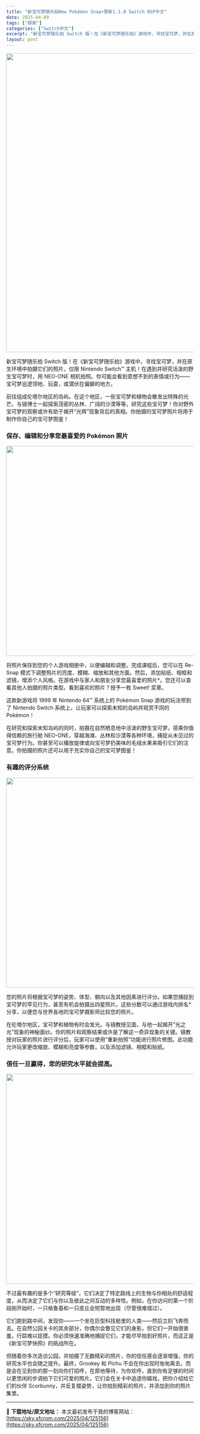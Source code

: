 ```yaml
---
title: "新宝可梦随乐拍New Pokémon Snap+更新1.1.0 Switch NSP中文"
date: 2025-04-09
tags: ["探索"]
categories: ["Switch中文"]
excerpt: "新宝可梦随乐拍 Switch 版！在《新宝可梦随乐拍》游戏中，寻找宝可梦，并在原生环境中拍摄它们的照片，仅限 Nintendo Switch™ 主机！在遇到并研究活泼的野生宝可梦时，用 NEO-ONE 相机拍照。你可能会看到意想不到的表情或行为——宝可梦巡逻领地、玩耍，或潜伏在偏僻的地方。 前往组成&hellip;"
layout: post
---
```


<img class="aligncenter size-full wp-image-125157" src="https://sky.sfcrom.com/wp-content/uploads/2025/04/202504091327118.webp" alt="" width="550" height="800" />

新宝可梦随乐拍 Switch 版！在《新宝可梦随乐拍》游戏中，寻找宝可梦，并在原生环境中拍摄它们的照片，仅限 Nintendo Switch™ 主机！在遇到并研究活泼的野生宝可梦时，用 NEO-ONE 相机拍照。你可能会看到意想不到的表情或行为——宝可梦巡逻领地、玩耍，或潜伏在偏僻的地方。

<span>前往组成伦塔尔地区的岛屿。在这个地区，一些宝可梦和植物会散发出特殊的光芒。与镜博士一起探索茂密的丛林、广阔的沙漠等等，研究这些宝可梦！你对野外宝可梦的观察或许有助于揭开“光辉”现象背后的真相。你拍摄的宝可梦照片将用于制作你自己的宝可梦图鉴！</span>
<h3><span>保存、编辑和分享您最喜爱的 Pokémon 照片</span></h3>
<img class="aligncenter size-full wp-image-125158" src="https://sky.sfcrom.com/wp-content/uploads/2025/04/2025040913271130.webp" alt="" width="1000" height="562" />

<span>将照片保存到您的个人游戏相册中，以便编辑和调整。完成课程后，您可以在 Re-Snap 模式下调整照片的亮度、模糊、缩放和其他方面。然后，添加贴纸、相框和滤镜，增添个人风格。在游戏中与家人和朋友分享您最喜爱的照片*。您还可以查看其他人拍摄的照片类型。看到喜欢的照片？授予一枚 Sweet! 奖章。</span>

<span>这款新游戏将 1999 年 Nintendo 64™ 系统上的 Pokémon Snap 游戏的玩法带到了 Nintendo Switch 系统上，让玩家可以探索未知的岛屿并观赏不同的 Pokémon！</span>

<span>在研究和探索未知岛屿的同时，拍摄在自然栖息地中活泼的野生宝可梦。搭乘你值得信赖的旅行舱 NEO-ONE，穿越海滩、丛林和沙漠等各种环境，捕捉从未见过的宝可梦行为。你甚至可以播放旋律或向宝可梦扔美味的毛绒水果来吸引它们的注意。你拍摄的照片还可以用于充实你自己的宝可梦图鉴！</span>
<h3><strong>有趣的评分系统</strong></h3>
<img class="aligncenter size-full wp-image-125159" src="https://sky.sfcrom.com/wp-content/uploads/2025/04/202504091327129.webp" alt="" width="1000" height="562" />

<span>您的照片将根据宝可梦的姿势、体型、朝向以及其他因素进行评分。如果您捕捉到宝可梦的罕见行为，甚至有机会拍摄出四星照片。这些分数可以通过游戏内排名*分享，以便您与世界各地的宝可梦摄影师比较您的照片。</span>

<span>在伦塔尔地区，宝可梦和植物有时会发光。与镜教授见面，与他一起揭开“光之光”现象的神秘面纱。你的照片和观察结果或许是了解这一奇异现象的关键。镜教授对玩家的照片进行评分后，玩家可以使用“重新拍照”功能进行照片修图。此功能允许玩家更改缩放、模糊和亮度等参数，以及添加滤镜、相框和贴纸。</span>
<h3><span>信任一旦赢得，您的研究水平就会提高。</span></h3>
<img class="aligncenter size-full wp-image-125160" src="https://sky.sfcrom.com/wp-content/uploads/2025/04/202504091327136.webp" alt="" width="1000" height="562" />

<span>不过最有趣的是多个“研究等级”，它们决定了特定路线上的生物与你相处的舒适程度，从而决定了它们与你以及彼此之间互动的多样性。例如，在你访问的第一个阶段刚开始时，一只格鲁基和一只皮丘会短暂地出现（尽管很难错过）。</span>

<span>它们跑到路中间，发现你——一个坐在巨型科技舱里的人类——然后立刻飞奔而去。在自然公园关卡的其余部分，你偶尔会瞥见它们的身影，但它们一开始很害羞，行踪难以捉摸。你必须快速准确地捕捉它们，才能尽早拍到好照片，而这正是《新宝可梦快照》的挑战所在。</span>

但随着你多次造访公园，并拍摄了无数精彩的照片，你的信任感会逐渐增强，你的研究水平也会随之提升。最终，Grookey 和 Pichu 不会在你出现时匆匆离去，而是会在见到你的那一刻向你打招呼，在原地等待，为你欢呼，直到你有足够的时间以更悠闲的步调拍下它们可爱的照片。它们会在关卡中追逐你嬉戏，把你介绍给它们的伙伴 Scorbunny，并反复摆姿势，让你拍到精彩的照片，并添加到你的照片集里。

---
📖 **下载地址/原文地址：** 本文最初发布于我的博客网站：[https://sky.sfcrom.com/2025/04/125156](https://sky.sfcrom.com/2025/04/125156)
